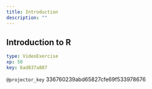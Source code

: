 ```yaml
---
title: Introduction
description: ""
---
```


## Introduction to R

```yaml
type: VideoExercise 
xp: 50 
key: 6ad837a887   
```

`@projector_key`
336760239abd65827cfe69f533978676
